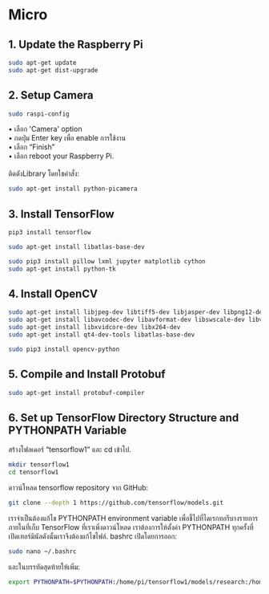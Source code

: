 # Micro
## 1. Update the Raspberry Pi
```bash
sudo apt-get update
sudo apt-get dist-upgrade
```
## 2. Setup Camera
```bash
sudo raspi-config
```
• เลือก 'Camera' option<br/>
• กดปุ่ม Enter key เพื่อ enable การใช้งาน<br/>
• เลือก “Finish”<br/>
• เลือก reboot your Raspberry Pi.<br/>
<br/>
ติดตังLibrary โดยใชคำสั่ง:
```bash
sudo apt-get install python-picamera
```

## 3. Install TensorFlow

```bash
pip3 install tensorflow

sudo apt-get install libatlas-base-dev

sudo pip3 install pillow lxml jupyter matplotlib cython
sudo apt-get install python-tk
```

## 4. Install OpenCV
```bash
sudo apt-get install libjpeg-dev libtiff5-dev libjasper-dev libpng12-dev
sudo apt-get install libavcodec-dev libavformat-dev libswscale-dev libv4l-dev
sudo apt-get install libxvidcore-dev libx264-dev
sudo apt-get install qt4-dev-tools libatlas-base-dev

sudo pip3 install opencv-python
```

## 5. Compile and Install Protobuf
```bash
sudo apt-get install protobuf-compiler
```

## 6. Set up TensorFlow Directory Structure and PYTHONPATH Variable
สร้างโฟลเดอร์ “tensorflow1” และ cd เข้าไป.
```bash
mkdir tensorflow1
cd tensorflow1
```
ดาวน์โหลด tensorflow repository จาก GitHub:
```bash
git clone --depth 1 https://github.com/tensorflow/models.git
```
เราจำเป็นต้องแก้ไข PYTHONPATH environment variable เพื่อชี้ไปที่ไดเรกทอรีบางรายการภายในที่เก็บ TensorFlow ที่เราเพิ่งดาวน์โหลด เราต้องการให้ตั้งค่า PYTHONPATH ทุกครั้งที่เปิดเทอร์มินัลดังนั้นเราจึงต้องแก้ไขไฟล์. bashrc เปิดโดยการออก:
```bash
sudo nano ~/.bashrc
```
และในบรรทัดสุดท้ายให้เพิ่ม:
```bash
export PYTHONPATH=$PYTHONPATH:/home/pi/tensorflow1/models/research:/home/pi/tensorflow1/models/research/slim
```

